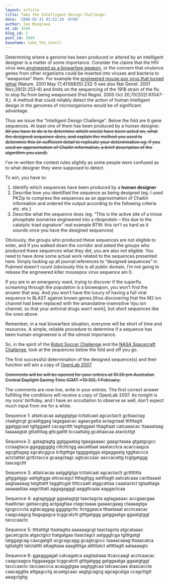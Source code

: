 ```yaml
---
layout: article
title: Take the Intelligent Design Challenge!
date: '2008-01-31 03:52:29 -0700'
author: Ian Musgrave
mt_id: 3549
blog_id: 2
post_id: 3549
basename: take_the_intell
---
```

Determining where a genome has been produced or altered by an intelligent designer is a matter of some importance. Consider the claims that the HIV virus was[ engineered as a biowarfare weapon](http://www.jesus-is-savior.com/Evils%20in%20Government/AIDS%20and%20Population%20Elimination/aids_created_as_biowarfare.htm), or the concern that virulence genes from other organisms could be inserted into viruses and bacteria to "weaponise" them. For example  the [engineered mouse pox virus that turned lethal](http://www.abc.net.au/catalyst/stories/s404989.htm) (Nature. 2001 May 17;411(6835):232-5  see also  Nat Genet. 2001 Nov;29(3):253-6) and limits on the sequencing of the 1918 strain of the flu to stop flu from being weaponised (Fed Regist. 2005 Oct 20;70(202):61047-9,). A method that could reliably detect the action of  human intelligent design in the genomes of microorganisms would be of significant advantage.

Thus we issue the "Intelligent Design Challenge". Below the fold are 6 gene sequences. At least one of them has been produced by a human designer. ~~All you have to do is to determine which one(s) have been acted on, what the designed sequence does, and explain the method you used to determine this (in sufficient detail to replicate your determination eg. if you used an approximation of Chaitin information, a brief description of the algorithm you used).~~

I’ve re-written the contest rules slightly as some people were confused as to what designer they were supposed to detect. 

To win, you have to:

1) Identify which sequences have been produced by a **human designer**<br />
2) Describe how you identified the sequence as being designed (eg. I used PKZip to compress the sequences as an approximation of Chaitin information and ordered the output according to the following criteria etc. etc.)<br />
3) Describe what the sequence does (eg. “This is the active site of a triose phosphate isomerise engineered into a riboprotein – this due to the catalytic triad signature” real example BTW: this isn't as hard as it sounds once you have the designed sequences)<br />

Obviously, the groups who produced these sequences are not eligible to enter, and if you walked down the corridor and asked the groups who produced these sequences what they did, you are also not eligible. You need to have done some actual work related to the sequences presented here. Simply looking up all journal references to “designed sequences” in Pubmed doesn’t count (obviously this is all public domain, I’m not going to release the engineered killer mousepox virus sequence am I). 

If you are in an emergency ward, trying to discover if the superflu screaming through the population is a bioweapon, you won’t find the answer that way. And you won’t have the luxury of having a full viral sequence to BLAST against known genes \[thus discovering that the M2 ion channel had been replaced with the amandatine-insensitive Vpu ion channel, so that your antiviral drugs won’t work\], but short sequences like the ones above. 

Remember, in a real biowarfare situation, everyone will be short of time and resources. A simple, reliable procedure to determine if a sequence has been human-engineered is of the utmost importance. 

So, in the spirit of the [Robot Soccer Challenge](http://www.roboticstasmania.com.au/index.php?option=com_content&amp;task=section&amp;id=4&amp;Itemid=26) and the [NASA Spacecraft Challenge](http://edc.nasa.gov/challenge.html), look at the sequences below the fold and off you go. 

The first successful determination of the designed sequence(s) and their function will win a copy of [OpenLab 2007](http://scienceblogs.com/clock/2008/01/open_lab_2007_up_for_sale.php). 

~~Comments will be  will be opened for your entries at 10:30 pm Australian Central Daylight Saving Time (GMT +10:30), 1 February.~~

The comments are now live, write in your entries. The first correct answer fulfilling the conditions will receive a copy of OpenLab 2007. As tonight is my sons’ birthday, and I have an occultation to observe as well, don’t expect much input from me for a while.

Sequence 1:
attatcacaa aatggtgtga tcttatcaat agcactactt gcttaactag ctaatgtcgt
gcaattggag tagagaacac agaacgatta actagctaat ttttttagtt ggatggcaat
tgttggaatt cacagctttt tagttggaat tttagttaat catcaaacac ttaaaataag
taaaaagtat gttattttag gttcgatttt tccaattatg gcattaacaa atactcttgt

Sequence 2:
gatagtagtg ggtggaatag tgaagaaaac gaagctaaaa gtgatgcgcc cctaagtaca
ggagggggtg cttcttctgg aacatttaat aaatacctca acaccaagca agcgttagag
agcatcggca tcttgtttga tggggatgga atgaggaatg tggttaccca actctattat
gcttctacca gcaagctagc agtcaccaac aaccacattg tcgtgatggg taacagcttt

Sequence 3:
attatcacaa aatggtgtga tcttatcaat agcactactt gcttttttta gttggatggc
aattgttgga attcacagct ttttagttgg aattttagtt aatcatcaaa cacttaaaat
aagtaaaaag tatgttattt taggttcgat ttttccaatt atggcattaa caaatactct
tgtaattaga aaaaaattaa aagctttatt aggagagggt aaggttcaaa aaggactcaa

Sequence 4:
agtagtgggt ggaatagtgt taactagcta agtagaaaac accgaacgaa ttaattctac
gattaccgtg actgagttaa ctagctaaaa gaaaacgaag ctaaaagtga tgcgccccta
agtacaggag ggggtgcttc ttctggaaca tttaataaat acctcaacac caagcaagcg
ttagagagca tcggcatctt gtttgatggg gatggaatga ggaatgtggt tacccaactc

Sequence 5:
ttttatttgt ttaatagtta aaaaaagcgt taactagcta atgcataaac gacatcgcta
atgactgtct ttatgatgaa ttaactagct aatgggtcga tgtttgatgt tatggagcag
caacgatgtt acgcagcagg gcagtcgccc taaaacaaag ttaaacatca tgttatgttt
tatctatttt attagttaaa aaagttttga atttttatct atttttagtt aataaaagtc

Sequence 6:
ggagggagat catcagatca aagtaataaa ttcaccaagt acctcaacac caagcaagca
ttggaaagga tcggcatctt gtttgatggg gatggaatga ggaatgtggt tacccaactc
taccaaccca acaaggtgaa aagtggtcaa tatcaacaaa ataacaccta caacaggtta
attgagcctg acaatgcaac aagtgcagcg agcagcatga ccagcttgtt aaagctgttg
